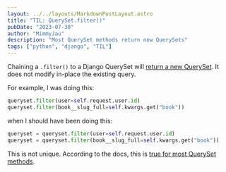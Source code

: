 ```yaml
---
layout: ../../layouts/MarkdownPostLayout.astro
title: "TIL: QuerySet.filter()"
pubDate: "2023-07-30"
author: "MimmyJau"
description: "Most QuerySet methods return new QuerySets"
tags: ["python", "django", "TIL"]
---
```


Chaining a `.filter()` to a Django QuerySet will [return a new QuerySet](https://docs.djangoproject.com/en/4.2/ref/models/querysets/#filter). It does not modify in-place the existing query.

For example, I was doing this:
``` python
queryset.filter(user=self.request.user.id)
queryset.filter(book__slug_full=self.kwargs.get("book"))
```

when I should have been doing this:
``` python
queryset = queryset.filter(user=self.request.user.id)
queryset = queryset.filter(book__slug_full=self.kwargs.get("book"))
```

This is not unique. According to the docs, this is [true for most QuerySet methods](https://docs.djangoproject.com/en/4.2/ref/models/querysets/#queryset-api).
